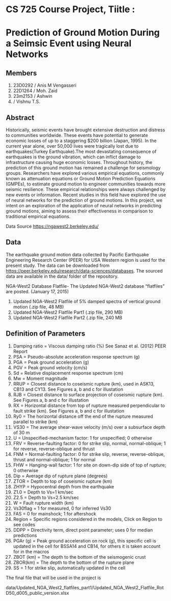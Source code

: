 # CS 725 Course Project, Tiitle :
# Prediction of Ground Motion During a Seimsic Event using Neural Networks

## Members

1. 23D0292 / Anis M Vengasseri 
2. 22D1264 / Moh. Zaid
3. 23m2153 / Ashwin 
4. / Vishnu T.S.



## Abstract
Historically, seismic events have brought extensive destruction and distress to communities worldwide. These events have potential to generate economic losses of up to a staggering $200 billion (Japan, 1995). In the current year alone, over 50,000 lives were tragically lost due to earthquakes(Turkey Earthquake).The most devastating consequence of earthquakes is the ground vibration, which can inflict damage to infrastructure causing huge economic losses. Throughout history, the prediction of this ground motion has remained a challenge for seismology groups. Researchers have explored various empirical equations, commonly known as attenuation equations or Ground Motion Prediction Equations (GMPEs), to estimate ground motion to engineer communities towards more seismic resilience. These empirical relationships were always challenged by new events or information. Recent studies in this field have explored the use of neural networks for the prediction of ground motions. In this project, we intent on an exploration of the application of neural networks in predicting ground motions, aiming to assess their effectiveness in comparison to traditional empirical equations.

 Data Source https://ngawest2.berkeley.edu/

## Data

The earthquake ground motion data collected by Pacific Earthquake Engineering Research Center (PEER) for USA Western region is used for the present study.
The data can be downloaded from https://peer.berkeley.edu/research/data-sciences/databases. The sourced data are available in the data/ folder of the repository.

NGA-West2 Database Flatfile- The Updated NGA-West2 database “flatfiles” are posted. (January 17, 2015)

1. Updated NGA-West2 Flatfile of 5% damped spectra of vertical ground motion (.zip file, 48 MB)
2. Updated NGA-West2 Flatfile Part1 (.zip file, 290 MB)
3. Updated NGA-West2 Flatfile Part2 (.zip file, 240 MB

## Definition of Parameters	
1. Damping ratio	=  Viscous damping ratio (%) See Sanaz et al. (2012) PEER Report
2. PSA	=  Pseudo-absolute acceleration response spectrum (g)
3. PGA	=  Peak ground acceleration (g)
4. PGV	=  Peak ground velocity (cm/s)
5. Sd	=  Relative displacement response spectrum (cm)
6. Mw	=  Moment magnitude
7. RRUP	=  Closest distance to coseismic rupture (km), used in ASK13, CB13 and CY13. See Figures a, b and c for illustation
8. RJB	=  Closest distance to surface projection of coseismic rupture (km). See Figures a, b and c for illustation
9. RX	=  Horizontal distance from top of rupture measured perpendicular to fault strike (km). See Figures a, b and c for illustation
10. Ry0	=  The horizontal distance off the end of the rupture measured parallel to  strike (km)
11. VS30	= The average shear-wave velocity (m/s) over a subsurface depth of 30 m
12. U	=  Unspecified-mechanism factor:  1 for unspecified; 0 otherwise
13. FRV	=  Reverse-faulting factor:  0 for strike slip, normal, normal-oblique; 1 for reverse, reverse-oblique and thrust
14. FNM	=  Normal-faulting factor:  0 for strike slip, reverse, reverse-oblique, thrust and normal-oblique; 1 for normal
15. FHW	=  Hanging-wall factor:  1 for site on down-dip side of top of rupture; 0 otherwise
16. Dip	=  Average dip of rupture plane (degrees)
17. ZTOR	=  Depth to top of coseismic rupture (km)
18. ZHYP	=  Hypocentral depth from the earthquake
19. Z1.0 	= Depth to Vs=1 km/sec
20. Z2.5 	= Depth to Vs=2.5 km/sec
21. W	=  Fault rupture width (km)
22. Vs30flag	=  1 for measured, 0 for inferred Vs30
23. FAS	=   0 for mainshock; 1 for aftershock
24. Region	= Specific regions considered in the models, Click on Region to see codes
25. DDPP	=  Directivity term, direct point parameter; uses 0 for median predictions
26. PGAr (g) 	= Peak ground acceleration on rock (g), this specific cell is updated in the cell for BSSA14 and CB14, for others it is taken account for in the macros
27. ZBOT (km)	= The depth to the bottom of the seismogenic crust
28. ZBOR(km) 	= The depth to the bottom of the rupture plane
29. SS	=  1 for strike slip, automatically updated in the cell

The final file that will be used in the project is

data/Updated_NGA_West2_flatfiles_part1/Updated_NGA_West2_Flatfile_RotD50_d005_public_version.xlsx
